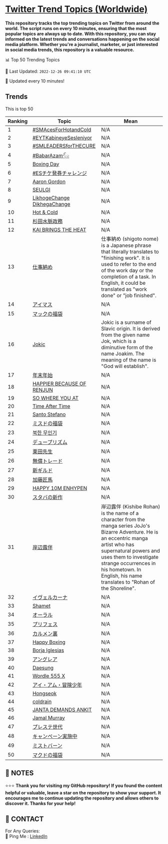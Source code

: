 [Twitter Trend Topics (Worldwide)](https://github.com/ErcinDedeoglu/Twitter-Trend-Topics)
==========

**This repository tracks the top trending topics on Twitter from around the world. 
The script runs on every 10 minutes, ensuring that the most popular topics are always up to date. 
With this repository, you can stay informed on the latest trends and conversations happening on the social media platform. 
Whether you're a journalist, marketer, or just interested in social media trends, this repository is a valuable resource.**


📊 Top 50 Trending Topics

📆 Last Updated: `2022-12-26 09:41:10 UTC`

🔧 Updated every 10 minutes!


## Trends

This is top 50

| Ranking | Topic | Mean |
| ------- | ------------ | ------------ |
| 1 | [#SMAcesForHotandCold](http://twitter.com/search?q=%23SMAcesForHotandCold) | N/A |
| 2 | [#EYTKabineyeSesleniyor](http://twitter.com/search?q=%23EYTKabineyeSesleniyor) | N/A |
| 3 | [#SMLEADERSforTHECURE](http://twitter.com/search?q=%23SMLEADERSforTHECURE) | N/A |
| 4 | [#BabarAzam𓃵](http://twitter.com/search?q=%23BabarAzam%f0%93%83%b5) | N/A |
| 5 | [Boxing Day](http://twitter.com/search?q=Boxing+Day) | N/A |
| 6 | [#ESチケ発券チャレンジ](http://twitter.com/search?q=%23ES%e3%83%81%e3%82%b1%e7%99%ba%e5%88%b8%e3%83%81%e3%83%a3%e3%83%ac%e3%83%b3%e3%82%b8) | N/A |
| 7 | [Aaron Gordon](http://twitter.com/search?q=Aaron+Gordon) | N/A |
| 8 | [SEULGI](http://twitter.com/search?q=SEULGI) | N/A |
| 9 | [LikhogeChange DikhegaChange](http://twitter.com/search?q=LikhogeChange+DikhegaChange) | N/A |
| 10 | [Hot & Cold](http://twitter.com/search?q=Hot+%26+Cold) | N/A |
| 11 | [杉田水脈政務](http://twitter.com/search?q=%e6%9d%89%e7%94%b0%e6%b0%b4%e8%84%88%e6%94%bf%e5%8b%99) | N/A |
| 12 | [KAI BRINGS THE HEAT](http://twitter.com/search?q=KAI+BRINGS+THE+HEAT) | N/A |
| 13 | [仕事納め](http://twitter.com/search?q=%e4%bb%95%e4%ba%8b%e7%b4%8d%e3%82%81) | 仕事納め (shigoto nome) is a Japanese phrase that literally translates to "finishing work". It is used to refer to the end of the work day or the completion of a task. In English, it could be translated as "work done" or "job finished". |
| 14 | [アイマス](http://twitter.com/search?q=%e3%82%a2%e3%82%a4%e3%83%9e%e3%82%b9) | N/A |
| 15 | [マックの福袋](http://twitter.com/search?q=%e3%83%9e%e3%83%83%e3%82%af%e3%81%ae%e7%a6%8f%e8%a2%8b) | N/A |
| 16 | [Jokic](http://twitter.com/search?q=Jokic) | Jokic is a surname of Slavic origin. It is derived from the given name Jok, which is a diminutive form of the name Joakim. The meaning of the name is "God will establish". |
| 17 | [年末年始](http://twitter.com/search?q=%e5%b9%b4%e6%9c%ab%e5%b9%b4%e5%a7%8b) | N/A |
| 18 | [HAPPIER BECAUSE OF RENJUN](http://twitter.com/search?q=HAPPIER+BECAUSE+OF+RENJUN) | N/A |
| 19 | [SO WHERE YOU AT](http://twitter.com/search?q=SO+WHERE+YOU+AT) | N/A |
| 20 | [Time After Time](http://twitter.com/search?q=Time+After+Time) | N/A |
| 21 | [Santo Stefano](http://twitter.com/search?q=Santo+Stefano) | N/A |
| 22 | [ミスドの福袋](http://twitter.com/search?q=%e3%83%9f%e3%82%b9%e3%83%89%e3%81%ae%e7%a6%8f%e8%a2%8b) | N/A |
| 23 | [북한 무인기](http://twitter.com/search?q=%eb%b6%81%ed%95%9c+%eb%ac%b4%ec%9d%b8%ea%b8%b0) | N/A |
| 24 | [デュープリズム](http://twitter.com/search?q=%e3%83%87%e3%83%a5%e3%83%bc%e3%83%97%e3%83%aa%e3%82%ba%e3%83%a0) | N/A |
| 25 | [栗田先生](http://twitter.com/search?q=%e6%a0%97%e7%94%b0%e5%85%88%e7%94%9f) | N/A |
| 26 | [無償トレード](http://twitter.com/search?q=%e7%84%a1%e5%84%9f%e3%83%88%e3%83%ac%e3%83%bc%e3%83%89) | N/A |
| 27 | [新ギルド](http://twitter.com/search?q=%e6%96%b0%e3%82%ae%e3%83%ab%e3%83%89) | N/A |
| 28 | [加藤匠馬](http://twitter.com/search?q=%e5%8a%a0%e8%97%a4%e5%8c%a0%e9%a6%ac) | N/A |
| 29 | [HAPPY 10M ENHYPEN](http://twitter.com/search?q=HAPPY+10M+ENHYPEN) | N/A |
| 30 | [スタバの新作](http://twitter.com/search?q=%e3%82%b9%e3%82%bf%e3%83%90%e3%81%ae%e6%96%b0%e4%bd%9c) | N/A |
| 31 | [岸辺露伴](http://twitter.com/search?q=%e5%b2%b8%e8%be%ba%e9%9c%b2%e4%bc%b4) | 岸辺露伴 (Kishibe Rohan) is the name of a character from the manga series JoJo's Bizarre Adventure. He is an eccentric manga artist who has supernatural powers and uses them to investigate strange occurrences in his hometown. In English, his name translates to "Rohan of the Shoreline". |
| 32 | [イヴェルカーナ](http://twitter.com/search?q=%e3%82%a4%e3%83%b4%e3%82%a7%e3%83%ab%e3%82%ab%e3%83%bc%e3%83%8a) | N/A |
| 33 | [Shamet](http://twitter.com/search?q=Shamet) | N/A |
| 34 | [オーラル](http://twitter.com/search?q=%e3%82%aa%e3%83%bc%e3%83%a9%e3%83%ab) | N/A |
| 35 | [プリフェス](http://twitter.com/search?q=%e3%83%97%e3%83%aa%e3%83%95%e3%82%a7%e3%82%b9) | N/A |
| 36 | [カルメン裏](http://twitter.com/search?q=%e3%82%ab%e3%83%ab%e3%83%a1%e3%83%b3%e8%a3%8f) | N/A |
| 37 | [Happy Boxing](http://twitter.com/search?q=Happy+Boxing) | N/A |
| 38 | [Borja Iglesias](http://twitter.com/search?q=Borja+Iglesias) | N/A |
| 39 | [アングレア](http://twitter.com/search?q=%e3%82%a2%e3%83%b3%e3%82%b0%e3%83%ac%e3%82%a2) | N/A |
| 40 | [Daesung](http://twitter.com/search?q=Daesung) | N/A |
| 41 | [Wordle 555 X](http://twitter.com/search?q=Wordle+555+X) | N/A |
| 42 | [アイ・アム・冒険少年](http://twitter.com/search?q=%e3%82%a2%e3%82%a4%e3%83%bb%e3%82%a2%e3%83%a0%e3%83%bb%e5%86%92%e9%99%ba%e5%b0%91%e5%b9%b4) | N/A |
| 43 | [Hongseok](http://twitter.com/search?q=Hongseok) | N/A |
| 44 | [coldrain](http://twitter.com/search?q=coldrain) | N/A |
| 45 | [JANTA DEMANDS ANKIT](http://twitter.com/search?q=JANTA+DEMANDS+ANKIT) | N/A |
| 46 | [Jamal Murray](http://twitter.com/search?q=Jamal+Murray) | N/A |
| 47 | [プレステ世代](http://twitter.com/search?q=%e3%83%97%e3%83%ac%e3%82%b9%e3%83%86%e4%b8%96%e4%bb%a3) | N/A |
| 48 | [キャンペーン実施中](http://twitter.com/search?q=%e3%82%ad%e3%83%a3%e3%83%b3%e3%83%9a%e3%83%bc%e3%83%b3%e5%ae%9f%e6%96%bd%e4%b8%ad) | N/A |
| 49 | [ミストバーン](http://twitter.com/search?q=%e3%83%9f%e3%82%b9%e3%83%88%e3%83%90%e3%83%bc%e3%83%b3) | N/A |
| 50 | [マクドの福袋](http://twitter.com/search?q=%e3%83%9e%e3%82%af%e3%83%89%e3%81%ae%e7%a6%8f%e8%a2%8b) | N/A |




## 📝 NOTES

⭐⭐⭐ **Thank you for visiting my GitHub repository! If you found the content helpful or valuable, leave a star on the repository to show your support. It encourages me to continue updating the repository and allows others to discover it. Thanks for your help!**

## 📨 CONTACT

 For Any Queries:  
            🏓 Ping Me : [LinkedIn](https://www.linkedin.com/in/ercindedeoglu/)
